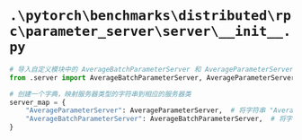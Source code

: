 # `.\pytorch\benchmarks\distributed\rpc\parameter_server\server\__init__.py`

```py
# 导入自定义模块中的 AverageBatchParameterServer 和 AverageParameterServer 类
from .server import AverageBatchParameterServer, AverageParameterServer

# 创建一个字典，映射服务器类型的字符串到相应的服务器类
server_map = {
    "AverageParameterServer": AverageParameterServer,  # 将字符串 "AverageParameterServer" 映射到 AverageParameterServer 类
    "AverageBatchParameterServer": AverageBatchParameterServer,  # 将字符串 "AverageBatchParameterServer" 映射到 AverageBatchParameterServer 类
}
```
